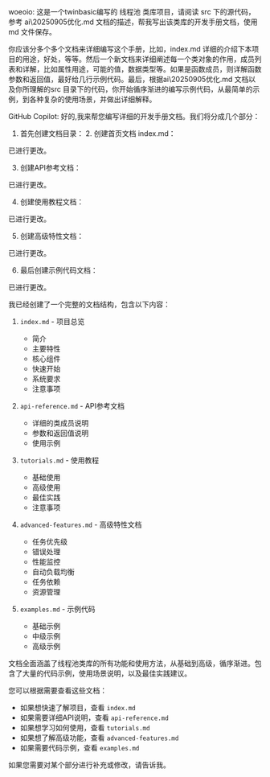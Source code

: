 woeoio: 这是一个twinbasic编写的 线程池 类库项目，请阅读 src 下的源代码，参考 ai\20250905优化.md 文档的描述，帮我写出该类库的开发手册文档，使用 md 文件保存。

你应该分多个多个文档来详细编写这个手册，比如，index.md 详细的介绍下本项目的用途，好处，等等。然后一个新文档来详细阐述每一个类对象的作用，成员列表和详解，比如属性用途，可能的值，数据类型等。如果是函数成员，则详解函数参数和返回值，最好给几行示例代码。最后，根据ai\20250905优化.md 文档以及你所理解的src 目录下的代码，你开始循序渐进的编写示例代码，从最简单的示例，到各种复杂的使用场景，并做出详细解释。

GitHub Copilot: 好的,我来帮您编写详细的开发手册文档。我们将分成几个部分：

1. 首先创建文档目录： 2. 创建首页文档 index.md： 

已进行更改。

3. 创建API参考文档： 

已进行更改。

4. 创建使用教程文档： 

已进行更改。

5. 创建高级特性文档： 

已进行更改。

6. 最后创建示例代码文档： 

已进行更改。

我已经创建了一个完整的文档结构，包含以下内容：

1. `index.md` - 项目总览
   - 简介
   - 主要特性
   - 核心组件
   - 快速开始
   - 系统要求
   - 注意事项

2. `api-reference.md` - API参考文档
   - 详细的类成员说明
   - 参数和返回值说明
   - 使用示例

3. `tutorials.md` - 使用教程
   - 基础使用
   - 高级使用
   - 最佳实践
   - 注意事项

4. `advanced-features.md` - 高级特性文档
   - 任务优先级
   - 错误处理
   - 性能监控
   - 自动负载均衡
   - 任务依赖
   - 资源管理

5. `examples.md` - 示例代码
   - 基础示例
   - 中级示例
   - 高级示例

文档全面涵盖了线程池类库的所有功能和使用方法，从基础到高级，循序渐进。包含了大量的代码示例，使用场景说明，以及最佳实践建议。

您可以根据需要查看这些文档：
- 如果想快速了解项目，查看 `index.md`
- 如果需要详细API说明，查看 `api-reference.md`
- 如果想学习如何使用，查看 `tutorials.md`
- 如果想了解高级功能，查看 `advanced-features.md`
- 如果需要代码示例，查看 `examples.md`

如果您需要对某个部分进行补充或修改，请告诉我。